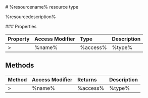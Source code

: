 <classheader>
# %resourcename% resource type

%resourcedescription%

</classheader>

<property>
### Properties

| Property	   | Access Modifier | Type	| Description|
|:-------------|:----|:-------|:-----------|
>|%name%      | %access% | %type% | %description% |

</property>

<method>

## Methods

| Method	   | Access Modifier | Returns	| Description|
|:-------------|:----|:-------|:-----------|
>|%name%      | %access% | %type% | %description% |


</method>
